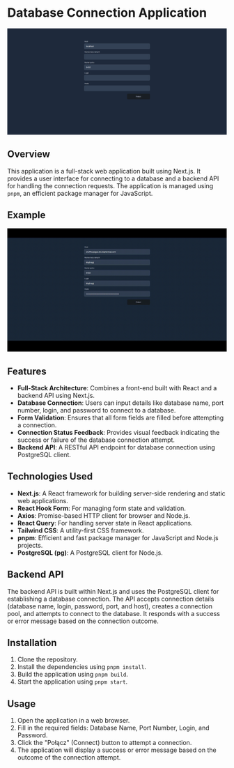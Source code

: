 # Database Connection Application

![App](.github/example.png)


## Overview

This application is a full-stack web application built using Next.js. It provides a user interface for connecting to a database and a backend API for handling the connection requests. The application is managed using `pnpm`, an efficient package manager for JavaScript.

## Example

![App Gif](.github/example.gif)

## Features

- **Full-Stack Architecture**: Combines a front-end built with React and a backend API using Next.js.
- **Database Connection**: Users can input details like database name, port number, login, and password to connect to a database.
- **Form Validation**: Ensures that all form fields are filled before attempting a connection.
- **Connection Status Feedback**: Provides visual feedback indicating the success or failure of the database connection attempt.
- **Backend API**: A RESTful API endpoint for database connection using PostgreSQL client.

## Technologies Used

- **Next.js**: A React framework for building server-side rendering and static web applications.
- **React Hook Form**: For managing form state and validation.
- **Axios**: Promise-based HTTP client for browser and Node.js.
- **React Query**: For handling server state in React applications.
- **Tailwind CSS**: A utility-first CSS framework.
- **pnpm**: Efficient and fast package manager for JavaScript and Node.js projects.
- **PostgreSQL (pg)**: A PostgreSQL client for Node.js.

## Backend API

The backend API is built within Next.js and uses the PostgreSQL client for establishing a database connection. The API accepts connection details (database name, login, password, port, and host), creates a connection pool, and attempts to connect to the database. It responds with a success or error message based on the connection outcome.

## Installation

1. Clone the repository.
2. Install the dependencies using `pnpm install`.
3. Build the application using `pnpm build`.
4. Start the application using `pnpm start`.

## Usage

1. Open the application in a web browser.
2. Fill in the required fields: Database Name, Port Number, Login, and Password.
3. Click the "Połącz" (Connect) button to attempt a connection.
4. The application will display a success or error message based on the outcome of the connection attempt.
